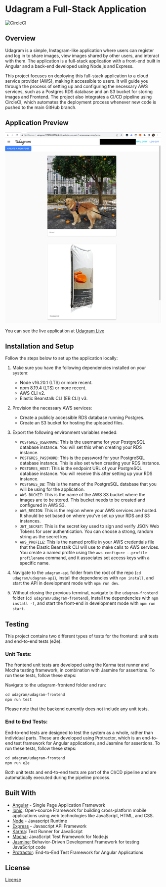 # Udagram a Full-Stack Application

[![CircleCI](https://dl.circleci.com/status-badge/img/gh/legalaspro/udagram/tree/main.svg?style=svg)](https://dl.circleci.com/status-badge/redirect/gh/legalaspro/udagram/tree/main)

## Overview

Udagram is a simple, Instagram-like application where users can register and log in to share images, view images shared by other users, and interact with them. The application is a full-stack application with a front-end built in Angular and a back-end developed using Node.js and Express.

This project focuses on deploying this full-stack application to a cloud service provider (AWS), making it accessible to users. It will guide you through the process of setting up and configuring the necessary AWS services, such as a Postgres RDS database and an S3 bucket for storing images and Frontend. The project also integrates a CI/CD pipeline using CircleCI, which automates the deployment process whenever new code is pushed to the main GitHub branch.

## Application Preview

![Udagram Screenshot](./docs/images/udagram_screenshot.png "Screenshot of Udagram")

You can see the live application at [Udagram Live](http://udagram117850033504.s3-website-us-east-1.amazonaws.com/home)


## Installation and Setup

Follow the steps below to set up the application locally:

1. Make sure you have the following dependencies installed on your system:
    - Node v16.20.1 (LTS) or more recent.
    - npm 8.19.4 (LTS) or more recent.
    - AWS CLI v2.
    - Elastic Beanstalk CLI (EB CLI) v3.
    
2. Provision the necessary AWS services:
    - Create a publicly accessible RDS database running Postgres.
    - Create an S3 bucket for hosting the uploaded files.
    
3. Export the following environment variables needed:
    - `POSTGRES_USERNAME`: This is the username for your PostgreSQL database instance. You will set this when creating your RDS instance.
    - `POSTGRES_PASSWORD`: This is the password for your PostgreSQL database instance. This is also set when creating your RDS instance.
    - `POSTGRES_HOST`: This is the endpoint URL of your PostgreSQL database instance. You will receive this after setting up your RDS instance.
    - `POSTGRES_DB`: This is the name of the PostgreSQL database that you will be using for the application.
    - `AWS_BUCKET`: This is the name of the AWS S3 bucket where the images are to be stored. This bucket needs to be created and configured in AWS S3.
    - `AWS_REGION`: This is the region where your AWS services are hosted. It should be set based on where you've set up your RDS and S3 instances.
    - `JWT_SECRET`: This is the secret key used to sign and verify JSON Web Tokens for user authentication. You can choose a strong, random string as the secret key.
    - `AWS_PROFILE`:  This is the named profile in your AWS credentials file that the Elastic Beanstalk CLI will use to make calls to AWS services. You create a named profile using the `aws configure --profile profilename` command, and it associates set access keys with a specific name.

4.  Navigate to the `udagram-api` folder from the root of the repo (`cd udagram/udagram-api`), install the dependencies with `npm install`, and start the API in development mode with `npm run dev`.

5. Without closing the previous terminal, navigate to the `udagram-frontend` folder (`cd udagram/udagram-frontend`), install the dependencies with `npm install -f`, and start the front-end in development mode with `npm run start`.

## Testing

This project contains two different types of tests for the frontend: unit tests and end-to-end tests (e2e).

### Unit Tests:

The frontend unit tests are developed using the Karma test runner and Mocha testing framework, in combination with Jasmine for assertions. To run these tests, follow these steps:

Navigate to the udagram-frontend folder and run:
```
cd udagram/udagram-frontend
npm run test
```

Please note that the backend currently does not include any unit tests.

### End to End Tests:

End-to-end tests are designed to test the system as a whole, rather than individual parts. These are developed using Protractor, which is an end-to-end test framework for Angular applications, and Jasmine for assertions. To run these tests, follow these steps:
```
cd udagram/udagram-frontend
npm run e2e
```

Both unit tests and end-to-end tests are part of the CI/CD pipeline and are automatically executed during the pipeline process.

## Built With

- [Angular](https://angular.io/) - Single Page Application Framework
- [Ionic](https://ionicframework.com/): Open-source Framework for building cross-platform mobile applications using web technologies like JavaScript, HTML, and CSS.
- [Node](https://nodejs.org) - Javascript Runtime
- [Express](https://expressjs.com/) - Javascript API Framework
- [Karma](https://karma-runner.github.io/latest/index.html): Test Runner for JavaScript
- [Mocha](https://mochajs.org/): JavaScript Test Framework for Node.js
- [Jasmine](https://jasmine.github.io/): Behavior-Driven Development Framework for testing JavaScript code
- [Protractor](http://www.protractortest.org/): End-to-End Test Framework for Angular Applications


## License

[License](LICENSE.txt)
